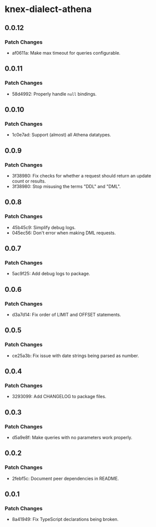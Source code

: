 # knex-dialect-athena

## 0.0.12

### Patch Changes

- af0611a: Make max timeout for queries configurable.

## 0.0.11

### Patch Changes

- 58d4992: Properly handle `null` bindings.

## 0.0.10

### Patch Changes

- 1c0e7ad: Support (almost) all Athena datatypes.

## 0.0.9

### Patch Changes

- 3f38980: Fix checks for whether a request should return an update count or results.
- 3f38980: Stop misusing the terms "DDL" and "DML".

## 0.0.8

### Patch Changes

- 45b45c9: Simplify debug logs.
- 045ec56: Don't error when making DML requests.

## 0.0.7

### Patch Changes

- 5ac9f25: Add debug logs to package.

## 0.0.6

### Patch Changes

- d3a7d14: Fix order of LIMIT and OFFSET statements.

## 0.0.5

### Patch Changes

- ce25a3b: Fix issue with date strings being parsed as number.

## 0.0.4

### Patch Changes

- 3293099: Add CHANGELOG to package files.

## 0.0.3

### Patch Changes

- d5a9e8f: Make queries with no parameters work properly.

## 0.0.2

### Patch Changes

- 2febf5c: Document peer dependencies in README.

## 0.0.1

### Patch Changes

- 8a41949: Fix TypeScript declarations being broken.
